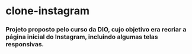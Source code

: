 # clone-instagram
### Projeto proposto pelo curso da DIO, cujo objetivo era recriar a página inicial do Instagram, incluindo algumas telas responsivas. 
